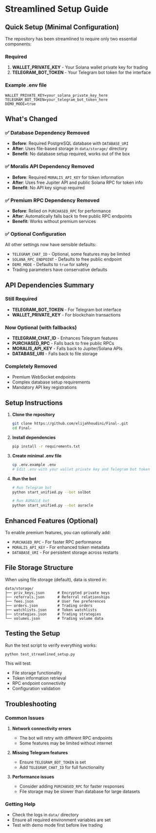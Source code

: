# Streamlined Setup Guide

## Quick Setup (Minimal Configuration)

The repository has been streamlined to require only two essential components:

### Required
1. **WALLET_PRIVATE_KEY** - Your Solana wallet private key for trading
2. **TELEGRAM_BOT_TOKEN** - Your Telegram bot token for the interface

### Example .env file
```env
WALLET_PRIVATE_KEY=your_solana_private_key_here
TELEGRAM_BOT_TOKEN=your_telegram_bot_token_here
DEMO_MODE=true
```

## What's Changed

### ✅ Database Dependency Removed
- **Before**: Required PostgreSQL database with `DATABASE_URI`
- **After**: Uses file-based storage in `data/storage/` directory
- **Benefit**: No database setup required, works out of the box

### ✅ Moralis API Dependency Removed
- **Before**: Required `MORALIS_API_KEY` for token information
- **After**: Uses free Jupiter API and public Solana RPC for token info
- **Benefit**: No API key signup required

### ✅ Premium RPC Dependency Removed
- **Before**: Relied on `PURCHASED_RPC` for performance
- **After**: Automatically falls back to free public RPC endpoints
- **Benefit**: Works without premium services

### ✅ Optional Configuration
All other settings now have sensible defaults:
- `TELEGRAM_CHAT_ID` - Optional, some features may be limited
- `SOLANA_RPC_ENDPOINT` - Defaults to free public endpoint
- `DEMO_MODE` - Defaults to `true` for safety
- Trading parameters have conservative defaults

## API Dependencies Summary

### Still Required
- **TELEGRAM_BOT_TOKEN** - For Telegram bot interface
- **WALLET_PRIVATE_KEY** - For blockchain transactions

### Now Optional (with fallbacks)
- **TELEGRAM_CHAT_ID** - Enhances Telegram features
- **PURCHASED_RPC** - Falls back to free public RPCs
- **MORALIS_API_KEY** - Falls back to Jupiter/Solana APIs
- **DATABASE_URI** - Falls back to file storage

### Completely Removed
- Premium WebSocket endpoints
- Complex database setup requirements
- Mandatory API key registrations

## Setup Instructions

1. **Clone the repository**
   ```bash
   git clone https://github.com/elijahhoudini/Final-.git
   cd Final-
   ```

2. **Install dependencies**
   ```bash
   pip install -r requirements.txt
   ```

3. **Create minimal .env file**
   ```bash
   cp .env.example .env
   # Edit .env with your wallet private key and Telegram bot token
   ```

4. **Run the bot**
   ```bash
   # Run Telegram bot
   python start_unified.py --bot solbot
   
   # Run AURACLE bot
   python start_unified.py --bot auracle
   ```

## Enhanced Features (Optional)

To enable premium features, you can optionally add:
- `PURCHASED_RPC` - For faster RPC performance
- `MORALIS_API_KEY` - For enhanced token metadata
- `DATABASE_URI` - For persistent storage across restarts

## File Storage Structure

When using file storage (default), data is stored in:
```
data/storage/
├── priv_keys.json      # Encrypted private keys
├── referrals.json      # Referral relationships
├── fees.json           # User fee preferences
├── orders.json         # Trading orders
├── watchlists.json     # Token watchlists
├── strategies.json     # Trading strategies
└── volumes.json        # Trading volume data
```

## Testing the Setup

Run the test script to verify everything works:
```bash
python test_streamlined_setup.py
```

This will test:
- File storage functionality
- Token information retrieval
- RPC endpoint connectivity
- Configuration validation

## Troubleshooting

### Common Issues

1. **Network connectivity errors**
   - The bot will retry with different RPC endpoints
   - Some features may be limited without internet

2. **Missing Telegram features**
   - Ensure `TELEGRAM_BOT_TOKEN` is set
   - Add `TELEGRAM_CHAT_ID` for full functionality

3. **Performance issues**
   - Consider adding `PURCHASED_RPC` for faster responses
   - File storage may be slower than database for large datasets

### Getting Help

- Check the logs in `data/` directory
- Ensure all required environment variables are set
- Test with demo mode first before live trading